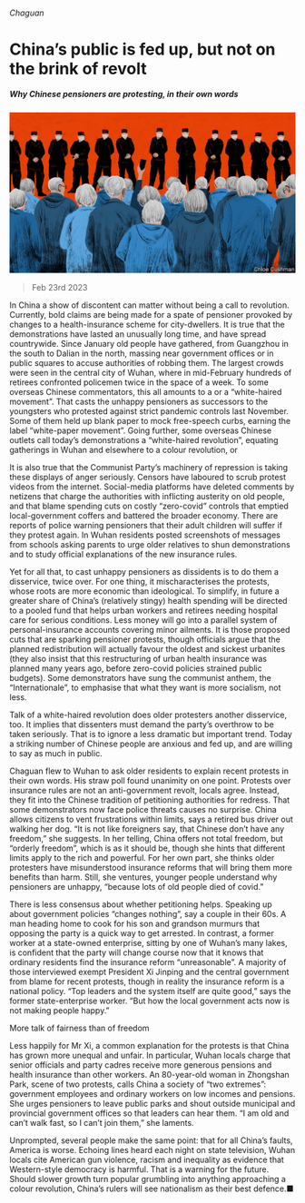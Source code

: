 ###### Chaguan

# China’s public is fed up, but not on the brink of revolt 

##### Why Chinese pensioners are protesting, in their own words 

![image](images/20230225_CND000.jpg) 

> Feb 23rd 2023 

In China a show of discontent can matter without being a call to revolution. Currently, bold claims are being made for a spate of pensioner  provoked by changes to a health-insurance scheme for city-dwellers. It is true that the demonstrations have lasted an unusually long time, and have spread countrywide. Since January old people have gathered, from Guangzhou in the south to Dalian in the north, massing near government offices or in public squares to accuse authorities of robbing them. The largest crowds were seen in the central city of Wuhan, where in mid-February hundreds of retirees confronted policemen twice in the space of a week. To some overseas Chinese commentators, this all amounts to a  or a “white-haired movement”. That casts the unhappy pensioners as successors to the youngsters who protested against strict pandemic controls last November. Some of them held up blank paper to mock free-speech curbs, earning the label “white-paper movement”. Going further, some overseas Chinese outlets call today’s demonstrations a “white-haired revolution”, equating gatherings in Wuhan and elsewhere to a colour revolution, or 

It is also true that the Communist Party’s machinery of repression is taking these displays of anger seriously. Censors have laboured to scrub protest videos from the internet. Social-media platforms have deleted comments by netizens that charge the authorities with inflicting austerity on old people, and that blame spending cuts on costly “zero-covid” controls that emptied local-government coffers and battered the broader economy. There are reports of police warning pensioners that their adult children will suffer if they protest again. In Wuhan residents posted screenshots of messages from schools asking parents to urge older relatives to shun demonstrations and to study official explanations of the new insurance rules.

Yet for all that, to cast unhappy pensioners as dissidents is to do them a disservice, twice over. For one thing, it mischaracterises the protests, whose roots are more economic than ideological. To simplify, in future a greater share of China’s (relatively stingy) health spending will be directed to a pooled fund that helps urban workers and retirees needing hospital care for serious conditions. Less money will go into a parallel system of personal-insurance accounts covering minor ailments. It is those proposed cuts that are sparking pensioner protests, though officials argue that the planned redistribution will actually favour the oldest and sickest urbanites (they also insist that this restructuring of urban health insurance was planned many years ago, before zero-covid policies strained public budgets). Some demonstrators have sung the communist anthem, the “Internationale”, to emphasise that what they want is more socialism, not less.

Talk of a white-haired revolution does older protesters another disservice, too. It implies that dissenters must demand the party’s overthrow to be taken seriously. That is to ignore a less dramatic but important trend. Today a striking number of Chinese people are anxious and fed up, and are willing to say as much in public.

Chaguan flew to Wuhan to ask older residents to explain recent protests in their own words. His straw poll found unanimity on one point. Protests over insurance rules are not an anti-government revolt, locals agree. Instead, they fit into the Chinese tradition of petitioning authorities for redress. That some demonstrators now face police threats causes no surprise. China allows citizens to vent frustrations within limits, says a retired bus driver out walking her dog. “It is not like foreigners say, that Chinese don’t have any freedom,” she suggests. In her telling, China offers not total freedom, but “orderly freedom”, which is as it should be, though she hints that different limits apply to the rich and powerful. For her own part, she thinks older protesters have misunderstood insurance reforms that will bring them more benefits than harm. Still, she ventures, younger people understand why pensioners are unhappy, “because lots of old people died of covid.”

There is less consensus about whether petitioning helps. Speaking up about government policies “changes nothing”, say a couple in their 60s. A man heading home to cook for his son and grandson murmurs that opposing the party is a quick way to get arrested. In contrast, a former worker at a state-owned enterprise, sitting by one of Wuhan’s many lakes, is confident that the party will change course now that it knows that ordinary residents find the insurance reform “unreasonable”. A majority of those interviewed exempt President Xi Jinping and the central government from blame for recent protests, though in reality the insurance reform is a national policy. “Top leaders and the system itself are quite good,” says the former state-enterprise worker. “But how the local government acts now is not making people happy.”

More talk of fairness than of freedom

Less happily for Mr Xi, a common explanation for the protests is that China has grown more unequal and unfair. In particular, Wuhan locals charge that senior officials and party cadres receive more generous pensions and health insurance than other workers. An 80-year-old woman in Zhongshan Park, scene of two protests, calls China a society of “two extremes”: government employees and ordinary workers on low incomes and pensions. She urges pensioners to leave public parks and shout outside municipal and provincial government offices so that leaders can hear them. “I am old and can’t walk fast, so I can’t join them,” she laments.

Unprompted, several people make the same point: that for all China’s faults, America is worse. Echoing lines heard each night on state television, Wuhan locals cite American gun violence, racism and inequality as evidence that Western-style democracy is harmful. That is a warning for the future. Should slower growth turn popular grumbling into anything approaching a colour revolution, China’s rulers will see nationalism as their best defence.■






